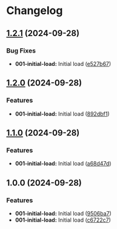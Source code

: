 # Changelog

## [1.2.1](https://github.com/jensvogt/awsmock-ui/compare/v1.2.0...v1.2.1) (2024-09-28)


### Bug Fixes

* **001-initial-load:** Initial load ([e527b67](https://github.com/jensvogt/awsmock-ui/commit/e527b673cb5b1c328c80ad6dd5fbdd64acee4e7b))

## [1.2.0](https://github.com/jensvogt/awsmock-ui/compare/v1.1.0...v1.2.0) (2024-09-28)


### Features

* **001-initial-load:** Initial load ([892dbf1](https://github.com/jensvogt/awsmock-ui/commit/892dbf15762432f376613cce0739416474483938))

## [1.1.0](https://github.com/jensvogt/awsmock-ui/compare/v1.0.0...v1.1.0) (2024-09-28)


### Features

* **001-initial-load:** Initial load ([a68d47d](https://github.com/jensvogt/awsmock-ui/commit/a68d47d4cf9435d8a15dfbc4d5e80aae3357342a))

## 1.0.0 (2024-09-28)


### Features

* **001-initial-load:** Initial load ([9506ba7](https://github.com/jensvogt/awsmock-ui/commit/9506ba7071edf7ebbc221ef5cc24af06a328d2f8))
* **001-initial-load:** Initial load ([c6722c7](https://github.com/jensvogt/awsmock-ui/commit/c6722c70b49898c76219be2787cb8fa7b75d582d))
